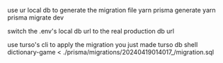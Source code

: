use ur local db to generate the migration file
yarn prisma generate
yarn prisma migrate dev

switch the .env's local db url to the real production db url

use turso's cli to apply the migration you just made
turso db shell dictionary-game < ./prisma/migrations/20240419014017\_/migration.sql
